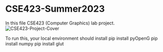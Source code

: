 # CSE423-Summer2023
In this file CSE423 (Computer Graphics) lab project.
![CSE423-Project-Cover](https://github.com/iam-rakibullah/CSE423/assets/60142422/46f9105c-62c2-4370-a076-13b5f5c05306)

To run this, your local environment should install
pip install pyOpenG
pip install numpy
pip install glut


